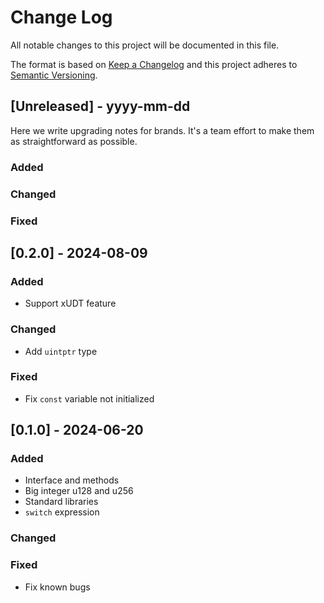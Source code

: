 # Change Log

All notable changes to this project will be documented in this file.

The format is based on [Keep a Changelog](http://keepachangelog.com/)
and this project adheres to [Semantic Versioning](http://semver.org/).

## [Unreleased] - yyyy-mm-dd

Here we write upgrading notes for brands. It's a team effort to make them as
straightforward as possible.

### Added

### Changed

### Fixed

## [0.2.0] - 2024-08-09

### Added

- Support xUDT feature

### Changed

- Add `uintptr` type

### Fixed

- Fix `const` variable not initialized

## [0.1.0] - 2024-06-20

### Added

* Interface and methods
* Big integer u128 and u256
* Standard libraries
* `switch` expression

### Changed

### Fixed

- Fix known bugs
